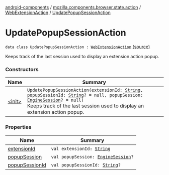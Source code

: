 [android-components](../../../index.md) / [mozilla.components.browser.state.action](../../index.md) / [WebExtensionAction](../index.md) / [UpdatePopupSessionAction](./index.md)

# UpdatePopupSessionAction

`data class UpdatePopupSessionAction : `[`WebExtensionAction`](../index.md) [(source)](https://github.com/mozilla-mobile/android-components/blob/master/components/browser/state/src/main/java/mozilla/components/browser/state/action/BrowserAction.kt#L332)

Keeps track of the last session used to display an extension action popup.

### Constructors

| Name | Summary |
|---|---|
| [&lt;init&gt;](-init-.md) | `UpdatePopupSessionAction(extensionId: `[`String`](https://kotlinlang.org/api/latest/jvm/stdlib/kotlin/-string/index.html)`, popupSessionId: `[`String`](https://kotlinlang.org/api/latest/jvm/stdlib/kotlin/-string/index.html)`? = null, popupSession: `[`EngineSession`](../../../mozilla.components.concept.engine/-engine-session/index.md)`? = null)`<br>Keeps track of the last session used to display an extension action popup. |

### Properties

| Name | Summary |
|---|---|
| [extensionId](extension-id.md) | `val extensionId: `[`String`](https://kotlinlang.org/api/latest/jvm/stdlib/kotlin/-string/index.html) |
| [popupSession](popup-session.md) | `val popupSession: `[`EngineSession`](../../../mozilla.components.concept.engine/-engine-session/index.md)`?` |
| [popupSessionId](popup-session-id.md) | `val popupSessionId: `[`String`](https://kotlinlang.org/api/latest/jvm/stdlib/kotlin/-string/index.html)`?` |
